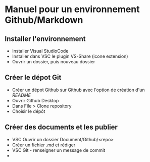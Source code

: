 # Manuel pour un environnement Github/Markdown

## Installer l'environnement

* Installer Visual StudioCode
* Installer dans VSC le plugin VS-Share (icone extension)
* Ouvrir un dossier, puis nouveau dossier

## Créer le dépot Git

* Créer un dépot Github sur Github avec l'option de création d'un *README*
* Ouvrir Github Desktop
* Dans File > Clone repository
* Choisir le dépôt

## Créer des documents et les publier

* VSC Ouvrir un dossier Document/Github/\<repo\>
* Créer un fichier *.md* et rédiger 
* VSC Git - renseigner un message de commit
* 